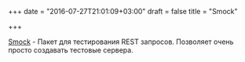 +++
date = "2016-07-27T21:01:09+03:00"
draft = false
title = "Smock"

+++

<p><a href="https://github.com/MohamedBassem/Smock">Smock</a>&nbsp;- Пакет для тестирования REST запросов. Позволяет очень просто создавать тестовые сервера.</p>

